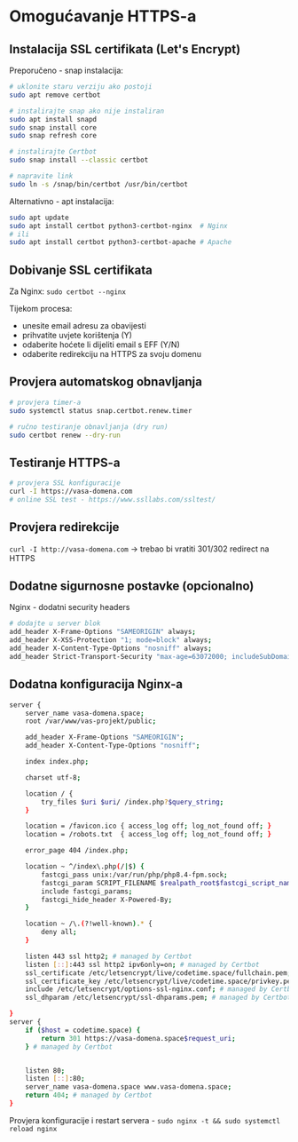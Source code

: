 # Omogućavanje HTTPS-a
## Instalacija SSL certifikata (Let's Encrypt)
Preporučeno - snap instalacija:
```bash
# uklonite staru verziju ako postoji
sudo apt remove certbot

# instalirajte snap ako nije instaliran
sudo apt install snapd
sudo snap install core
sudo snap refresh core

# instalirajte Certbot
sudo snap install --classic certbot

# napravite link
sudo ln -s /snap/bin/certbot /usr/bin/certbot
```
Alternativno - apt instalacija:
```bash
sudo apt update
sudo apt install certbot python3-certbot-nginx  # Nginx
# ili
sudo apt install certbot python3-certbot-apache # Apache
```

## Dobivanje SSL certifikata
Za Nginx:
`sudo certbot --nginx`
<!-- Apache: `sudo certbot --apache` -->
Tijekom procesa:
- unesite email adresu za obavijesti
- prihvatite uvjete korištenja (Y)
- odaberite hoćete li dijeliti email s EFF (Y/N)
- odaberite redirekciju na HTTPS za svoju domenu

## Provjera automatskog obnavljanja
```bash
# provjera timer-a
sudo systemctl status snap.certbot.renew.timer

# ručno testiranje obnavljanja (dry run)
sudo certbot renew --dry-run
```
## Testiranje HTTPS-a
```bash
# provjera SSL konfiguracije
curl -I https://vasa-domena.com
# online SSL test - https://www.ssllabs.com/ssltest/
```
## Provjera redirekcije
`curl -I http://vasa-domena.com` -> trebao bi vratiti 301/302 redirect na HTTPS

## Dodatne sigurnosne postavke (opcionalno)
Nginx - dodatni security headers
```bash
# dodajte u server blok
add_header X-Frame-Options "SAMEORIGIN" always;
add_header X-XSS-Protection "1; mode=block" always;
add_header X-Content-Type-Options "nosniff" always;
add_header Strict-Transport-Security "max-age=63072000; includeSubDomains; preload" always;
```

## Dodatna konfiguracija Nginx-a
```bash
server {
    server_name vasa-domena.space;
    root /var/www/vas-projekt/public;

    add_header X-Frame-Options "SAMEORIGIN";
    add_header X-Content-Type-Options "nosniff";

    index index.php;

    charset utf-8;

    location / {
        try_files $uri $uri/ /index.php?$query_string;
    }

    location = /favicon.ico { access_log off; log_not_found off; }
    location = /robots.txt  { access_log off; log_not_found off; }

    error_page 404 /index.php;

    location ~ ^/index\.php(/|$) {
        fastcgi_pass unix:/var/run/php/php8.4-fpm.sock;
        fastcgi_param SCRIPT_FILENAME $realpath_root$fastcgi_script_name;
        include fastcgi_params;
        fastcgi_hide_header X-Powered-By;
    }

    location ~ /\.(?!well-known).* {
        deny all;
    }

    listen 443 ssl http2; # managed by Certbot
    listen [::]:443 ssl http2 ipv6only=on; # managed by Certbot
    ssl_certificate /etc/letsencrypt/live/codetime.space/fullchain.pem; # managed by Certbot
    ssl_certificate_key /etc/letsencrypt/live/codetime.space/privkey.pem; # managed by Certbot
    include /etc/letsencrypt/options-ssl-nginx.conf; # managed by Certbot
    ssl_dhparam /etc/letsencrypt/ssl-dhparams.pem; # managed by Certbot

}
server {
    if ($host = codetime.space) {
        return 301 https://vasa-domena.space$request_uri;
    } # managed by Certbot


    listen 80;
    listen [::]:80;
    server_name vasa-domena.space www.vasa-domena.space;
    return 404; # managed by Certbot
}
```

Provjera konfiguracije i restart servera - `sudo nginx -t && sudo systemctl reload nginx`